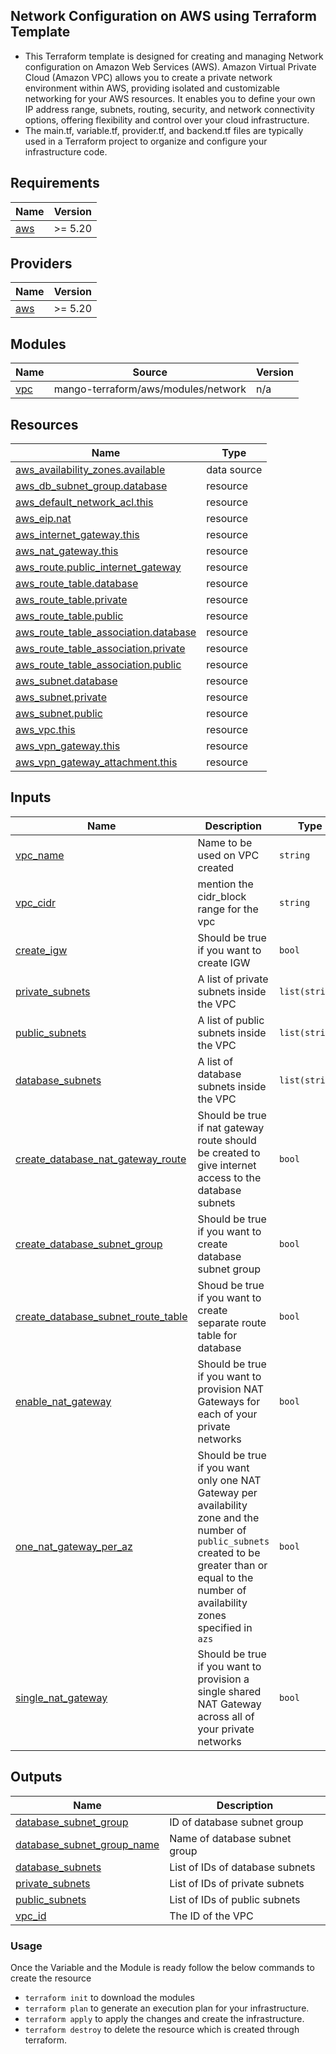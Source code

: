 <!-- BEGIN_TF_DOCS -->
## Network Configuration on AWS using Terraform Template


- This Terraform template is designed for creating and managing Network configuration on Amazon Web Services (AWS). Amazon Virtual Private Cloud (Amazon VPC) allows you to create a private network environment within AWS, providing isolated and customizable networking for your AWS resources. It enables you to define your own IP address range, subnets, routing, security, and network connectivity options, offering flexibility and control over your cloud infrastructure.
- The main.tf, variable.tf, provider.tf, and backend.tf files are typically used in a Terraform project to organize and configure your infrastructure code.


## Requirements

| Name | Version |
|------|---------|
| <a name="requirement_aws"></a> [aws](#requirement\_aws) | >= 5.20 |

## Providers

| Name | Version |
|------|---------|
| <a name="provider_aws"></a> [aws](#provider\_aws) | >= 5.20 |

## Modules

| Name | Source | Version |
|------|--------|---------|
| <a name="module_vpc"></a> [vpc](#module\_vpc) | mango-terraform/aws/modules/network | n/a |

## Resources

| Name | Type |
|------|------|
| [aws_availability_zones.available](https://registry.terraform.io/providers/hashicorp/aws/latest/docs/data-sources/availability_zones) | data source |
| [aws_db_subnet_group.database](https://registry.terraform.io/providers/hashicorp/aws/latest/docs/resources/db_subnet_group) | resource |
| [aws_default_network_acl.this](https://registry.terraform.io/providers/hashicorp/aws/latest/docs/resources/default_network_acl) | resource |
| [aws_eip.nat](https://registry.terraform.io/providers/hashicorp/aws/latest/docs/resources/eip) | resource |
| [aws_internet_gateway.this](https://registry.terraform.io/providers/hashicorp/aws/latest/docs/resources/internet_gateway) | resource |
| [aws_nat_gateway.this](https://registry.terraform.io/providers/hashicorp/aws/latest/docs/resources/nat_gateway) | resource |
| [aws_route.public_internet_gateway](https://registry.terraform.io/providers/hashicorp/aws/latest/docs/resources/route) | resource |
| [aws_route_table.database](https://registry.terraform.io/providers/hashicorp/aws/latest/docs/resources/route_table) | resource |
| [aws_route_table.private](https://registry.terraform.io/providers/hashicorp/aws/latest/docs/resources/route_table) | resource |
| [aws_route_table.public](https://registry.terraform.io/providers/hashicorp/aws/latest/docs/resources/route_table) | resource |
| [aws_route_table_association.database](https://registry.terraform.io/providers/hashicorp/aws/latest/docs/resources/route_table_association) | resource |
| [aws_route_table_association.private](https://registry.terraform.io/providers/hashicorp/aws/latest/docs/resources/route_table_association) | resource |
| [aws_route_table_association.public](https://registry.terraform.io/providers/hashicorp/aws/latest/docs/resources/route_table_association) | resource |
| [aws_subnet.database](https://registry.terraform.io/providers/hashicorp/aws/latest/docs/resources/subnet) | resource |
| [aws_subnet.private](https://registry.terraform.io/providers/hashicorp/aws/latest/docs/resources/subnet) | resource |
| [aws_subnet.public](https://registry.terraform.io/providers/hashicorp/aws/latest/docs/resources/subnet) | resource |
| [aws_vpc.this](https://registry.terraform.io/providers/hashicorp/aws/latest/docs/resources/vpc) | resource |
| [aws_vpn_gateway.this](https://registry.terraform.io/providers/hashicorp/aws/latest/docs/resources/vpn_gateway) | resource |
| [aws_vpn_gateway_attachment.this](https://registry.terraform.io/providers/hashicorp/aws/latest/docs/resources/vpn_gateway_attachment) | resource |




## Inputs

| Name | Description | Type |
|------|-------------|------|
| <a name="input_vpc_name"></a> [vpc\_name](#input\_vpc\_name) | Name to be used on VPC created | `string` |
| <a name="input_vpc_cidr"></a> [vpc\_cidr](#input\_vpc\_cidr) | mention the cidr\_block range for the vpc | `string` |
| <a name="input_create_igw"></a> [create\_igw](#input\_create\_igw) | Should be true if you want to create IGW | `bool` |
| <a name="input_private_subnets"></a> [private\_subnets](#input\_private\_subnets) | A list of private subnets inside the VPC | `list(string)` |
| <a name="input_public_subnets"></a> [public\_subnets](#input\_public\_subnets) | A list of public subnets inside the VPC | `list(string)` |
| <a name="input_database_subnets"></a> [database\_subnets](#input\_database\_subnets) | A list of database subnets inside the VPC | `list(string)` |
| <a name="input_create_database_nat_gateway_route"></a> [create\_database\_nat\_gateway\_route](#input\_create\_database\_nat\_gateway\_route) | Should be true if nat gateway route should be created to give internet access to the database subnets | `bool` |
| <a name="input_create_database_subnet_group"></a> [create\_database\_subnet\_group](#input\_create\_database\_subnet\_group) | Should be true if you want to create database subnet group | `bool` |
| <a name="input_create_database_subnet_route_table"></a> [create\_database\_subnet\_route\_table](#input\_create\_database\_subnet\_route\_table) | Shoud be true if you want to create separate route table for database | `bool` |
| <a name="input_enable_nat_gateway"></a> [enable\_nat\_gateway](#input\_enable\_nat\_gateway) | Should be true if you want to provision NAT Gateways for each of your private networks | `bool` |
| <a name="input_one_nat_gateway_per_az"></a> [one\_nat\_gateway\_per\_az](#input\_one\_nat\_gateway\_per\_az) | Should be true if you want only one NAT Gateway per availability zone and the number of `public_subnets` created to be greater than or equal to the number of availability zones specified in `azs` | `bool` |
| <a name="input_single_nat_gateway"></a> [single\_nat\_gateway](#input\_single\_nat\_gateway) | Should be true if you want to provision a single shared NAT Gateway across all of your private networks | `bool` |


## Outputs

| Name | Description |
|------|-------------|
| <a name="output_database_subnet_group"></a> [database\_subnet\_group](#output\_database\_subnet\_group) | ID of database subnet group |
| <a name="output_database_subnet_group_name"></a> [database\_subnet\_group\_name](#output\_database\_subnet\_group\_name) | Name of database subnet group |
| <a name="output_database_subnets"></a> [database\_subnets](#output\_database\_subnets) | List of IDs of database subnets |
| <a name="output_private_subnets"></a> [private\_subnets](#output\_private\_subnets) | List of IDs of private subnets |
| <a name="output_public_subnets"></a> [public\_subnets](#output\_public\_subnets) | List of IDs of public subnets |
| <a name="output_vpc_id"></a> [vpc\_id](#output\_vpc\_id) | The ID of the VPC |

### Usage
Once the Variable and the Module is ready follow the below commands to create the resource
- ```terraform init``` to download the modules
- ```terraform plan``` to generate an execution plan for your infrastructure. 
- ```terraform apply``` to apply the changes and create the infrastructure.
- ```terraform destroy``` to delete the resource which is created through terraform.

<!-- END_TF_DOCS -->
